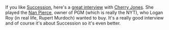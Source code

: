 If you like <a href="https://en.wikipedia.org/wiki/Succession_(TV_series)">Succession</a>, here's a <a href="https://www.npr.org/2020/08/31/907923589/actor-cherry-jones">great interview</a> with <a href="https://en.wikipedia.org/wiki/Cherry_Jones">Cherry Jones</a>. She played the <a href="https://succession.fandom.com/wiki/Nan_Pierce">Nan Pierce</a>, owner of PGM (which is really the NYT), who Logan Roy (in real life, Rupert Murdoch) wanted to buy. It's a really good interview and of course it's about Succession so it's even better. 
